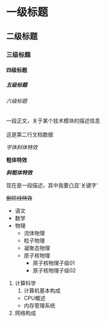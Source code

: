 
#  一级标题
##  二级标题
###  三级标题
####  四级标题
#####  五级标题
######  六级标题

一段正文，关于某个技术模块的描述信息<br><br>
这是第二行文档数据

*字体斜体特效*

**粗体特效**

***斜粗体特效***

现在是一段描述，其中我要凸显'关键字'

~~删除线特效~~

* 语文
* 数学
* 物理
  * 流体物理
  * 粒子物理
  * 凝聚态物理
  * 原子核物理
    * 原子核物理子级01
    * 原子核物理子级02
1. 计算科学
   1. 计算机基本构成
    * CPU概述
    * 内存管理系统
2.  网络构成
